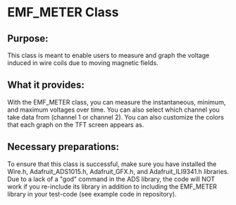 # EMF_METER Class

## Purpose:
This class is meant to enable users to measure and graph the voltage induced in wire coils due to moving magnetic fields.

## What it provides:
With the EMF_METER class, you can measure the instantaneous, minimum, and maximum voltages over time. You can also select which channel you take data from (channel 1 or channel 2). You can also customize the colors that each graph on the TFT screen appears as.

## Necessary preparations:
To ensure that this class is successful, make sure you have installed the Wire.h, Adafruit_ADS1015.h, Adafruit_GFX.h, and Adafruit_ILI9341.h libraries.
Due to a lack of a "god" command in the ADS library, the code will NOT work if you re-include its library in addition to including the EMF_METER library in your test-code (see example code in repository).
